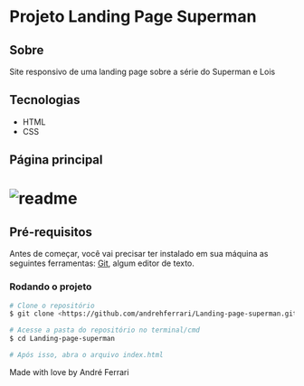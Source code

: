 <h1>Projeto Landing Page Superman</h1>

## Sobre
<p>Site responsivo de uma landing page sobre a série do Superman e Lois</p>

## Tecnologias 
- HTML
- CSS

## Página principal
<h1>
    <img alt='readme' title='readme' src='./images/gifs/home.gif'/>
</h1>

## Pré-requisitos
Antes de começar, você vai precisar ter instalado em sua máquina as seguintes ferramentas:
[Git](https://git-scm.com), algum editor de texto.


### Rodando o projeto

```bash
# Clone o repositório
$ git clone <https://github.com/andrehferrari/Landing-page-superman.git>

# Acesse a pasta do repositório no terminal/cmd
$ cd Landing-page-superman

# Após isso, abra o arquivo index.html
```

Made with love by André Ferrari